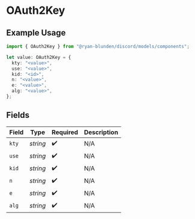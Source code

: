 # OAuth2Key

## Example Usage

```typescript
import { OAuth2Key } from "@ryan-blunden/discord/models/components";

let value: OAuth2Key = {
  kty: "<value>",
  use: "<value>",
  kid: "<id>",
  n: "<value>",
  e: "<value>",
  alg: "<value>",
};
```

## Fields

| Field              | Type               | Required           | Description        |
| ------------------ | ------------------ | ------------------ | ------------------ |
| `kty`              | *string*           | :heavy_check_mark: | N/A                |
| `use`              | *string*           | :heavy_check_mark: | N/A                |
| `kid`              | *string*           | :heavy_check_mark: | N/A                |
| `n`                | *string*           | :heavy_check_mark: | N/A                |
| `e`                | *string*           | :heavy_check_mark: | N/A                |
| `alg`              | *string*           | :heavy_check_mark: | N/A                |